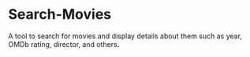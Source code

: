 # Search-Movies

A tool to search for movies and display details about them such as year, OMDb rating, director, and others.
